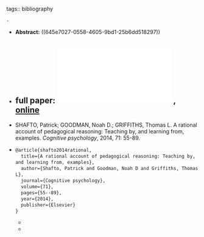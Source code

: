 tags:: bibliography

	-
- **Abstract:** ((645e7027-0558-4605-9bd1-25b6dd518297))
- full paper: ![local copy](../assets/whyWeDoThis_1683910664528_0.pdf) , [online](http://shaftolab.com/assets/papers/shaftogg14.pdf)
	-
- SHAFTO, Patrick; GOODMAN, Noah D.; GRIFFITHS, Thomas L. A rational account of pedagogical reasoning: Teaching by, and learning from, examples. *Cognitive psychology*, 2014, 71: 55-89.
- ```
  @article{shafto2014rational,
    title={A rational account of pedagogical reasoning: Teaching by, and learning from, examples},
    author={Shafto, Patrick and Goodman, Noah D and Griffiths, Thomas L},
    journal={Cognitive psychology},
    volume={71},
    pages={55--89},
    year={2014},
    publisher={Elsevier}
  }
  ```
	-
	-